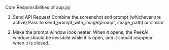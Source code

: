 Core Responsibilities of app.py

1. Send API Request
Combine the screenshot and prompt (whichever are active)
Pass to send_prompt_with_image(prompt, image_path) or similar

2. Make the prompt window look neater. When it opens, the PeekAI window should be invisibile while it is open, and it should reappear when it is closed.

